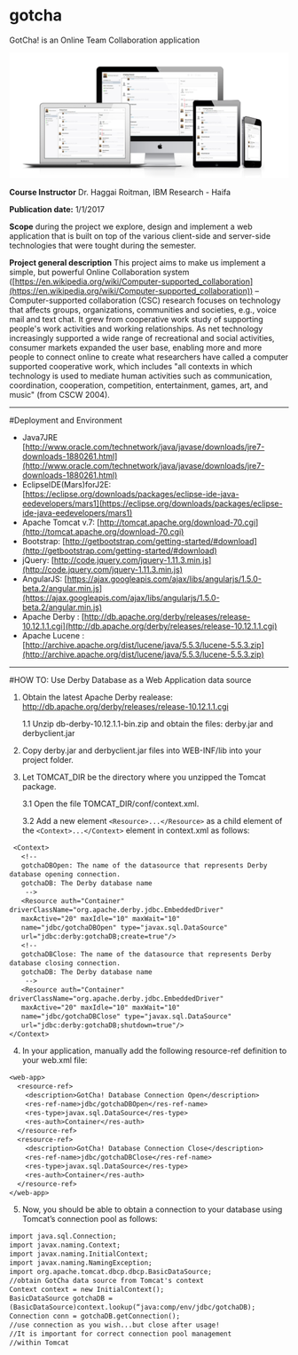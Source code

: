 # gotcha
GotCha! is an Online Team Collaboration application

![alt tag](https://github.com/AhmadHakroosh/gotcha/blob/master/devices.png)

**Course Instructor**
Dr. Haggai Roitman, IBM Research - Haifa

**Publication date:** 1/1/2017

**Scope**
during the project we explore, design and implement a web application that is built on top of the various client-side and server-side technologies that were tought during the semester.

**Project general description**
This project aims to make us implement a simple, but powerful Online Collaboration system ([https://en.wikipedia.org/wiki/Computer-supported_collaboration](https://en.wikipedia.org/wiki/Computer-supported_collaboration)) – Computer-supported collaboration (CSC) research focuses on technology that affects groups, organizations, communities and societies, e.g., voice mail and text chat. It grew from cooperative work study of supporting people's work activities and working relationships. As net technology increasingly supported a wide range of recreational and social activities, consumer markets expanded the user base, enabling more and more people to connect online to create what researchers have called a computer supported cooperative work, which includes "all contexts in which technology is used to mediate human activities such as communication, coordination, cooperation, competition, entertainment, games, art, and music" (from CSCW 2004).

----------


#Deployment and Environment 

- Java7JRE [http://www.oracle.com/technetwork/java/javase/downloads/jre7-downloads-1880261.html](http://www.oracle.com/technetwork/java/javase/downloads/jre7-downloads-1880261.html)
- EclipseIDE(Mars)forJ2E: [https://eclipse.org/downloads/packages/eclipse-ide-java-eedevelopers/mars1](https://eclipse.org/downloads/packages/eclipse-ide-java-eedevelopers/mars1)
- Apache Tomcat v.7: [http://tomcat.apache.org/download-70.cgi](http://tomcat.apache.org/download-70.cgi)
- Bootstrap: [http://getbootstrap.com/getting-started/#download](http://getbootstrap.com/getting-started/#download)
- jQuery: [http://code.jquery.com/jquery-1.11.3.min.js](http://code.jquery.com/jquery-1.11.3.min.js)
- AngularJS: [https://ajax.googleapis.com/ajax/libs/angularjs/1.5.0-beta.2/angular.min.js](https://ajax.googleapis.com/ajax/libs/angularjs/1.5.0-beta.2/angular.min.js)
- Apache Derby : [http://db.apache.org/derby/releases/release-10.12.1.1.cgi](http://db.apache.org/derby/releases/release-10.12.1.1.cgi)
- Apache Lucene : [http://archive.apache.org/dist/lucene/java/5.5.3/lucene-5.5.3.zip](http://archive.apache.org/dist/lucene/java/5.5.3/lucene-5.5.3.zip)


----------

#HOW TO: Use Derby Database as a Web Application data source

1. Obtain the latest Apache Derby realease:
	http://db.apache.org/derby/releases/release-10.12.1.1.cgi

	1.1 Unzip db-derby-10.12.1.1-bin.zip and obtain the files:
	derby.jar and derbyclient.jar

2. Copy derby.jar and derbyclient.jar files into WEB-INF/lib into your project folder.

3. Let TOMCAT_DIR be the directory where you unzipped the Tomcat
package.

	3.1 Open the file TOMCAT_DIR/conf/context.xml.

	3.2 Add a new element `<Resource>...</Resource>` as a child element of the `<Context>...</Context>` element in context.xml as follows:

```
 <Context>
   <!--
   gotchaDBOpen: The name of the datasource that represents Derby database opening connection.
   gotchaDB: The Derby database name
	-->
   <Resource auth="Container" driverClassName="org.apache.derby.jdbc.EmbeddedDriver" 
   maxActive="20" maxIdle="10" maxWait="10" 
   name="jdbc/gotchaDBOpen" type="javax.sql.DataSource" 
   url="jdbc:derby:gotchaDB;create=true"/>
   <!--
   gotchaDBClose: The name of the datasource that represents Derby database closing connection.
   gotchaDB: The Derby database name
	-->
   <Resource auth="Container" driverClassName="org.apache.derby.jdbc.EmbeddedDriver" 
   maxActive="20" maxIdle="10" maxWait="10" 
   name="jdbc/gotchaDBClose" type="javax.sql.DataSource" 
   url="jdbc:derby:gotchaDB;shutdown=true"/>
</Context>
```
 4. In your application, manually add the following resource-ref definition to your web.xml file:

```
<web-app>
  <resource-ref>
    <description>GotCha! Database Connection Open</description>
    <res-ref-name>jdbc/gotchaDBOpen</res-ref-name>
    <res-type>javax.sql.DataSource</res-type>
    <res-auth>Container</res-auth>
  </resource-ref>
  <resource-ref>
    <description>GotCha! Database Connection Close</description>
    <res-ref-name>jdbc/gotchaDBClose</res-ref-name>
    <res-type>javax.sql.DataSource</res-type>
    <res-auth>Container</res-auth>
  </resource-ref>
</web-app>
```

 5. Now, you should be able to obtain a connection to your database using Tomcat’s connection pool as follows:

```
import java.sql.Connection;
import javax.naming.Context;
import javax.naming.InitialContext;
import javax.naming.NamingException;
import org.apache.tomcat.dbcp.dbcp.BasicDataSource;
//obtain GotCha data source from Tomcat's context
Context context = new InitialContext();
BasicDataSource gotchaDB = (BasicDataSource)context.lookup(“java:comp/env/jdbc/gotchaDB);
Connection conn = gotchaDB.getConnection();
//use connection as you wish...but close after usage!
//It is important for correct connection pool management
//within Tomcat
```